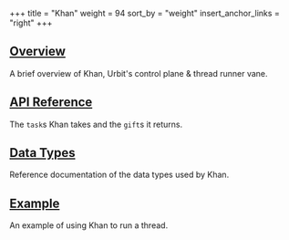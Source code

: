+++
title = "Khan"
weight = 94
sort_by = "weight"
insert_anchor_links = "right"
+++

## [Overview](/system/kernel/khan/khan)

A brief overview of Khan, Urbit's control plane & thread runner vane.

## [API Reference](/system/kernel/arvo/khan/tasks)

The `task`s Khan takes and the `gift`s it returns.

## [Data Types](/system/kernel/arvo/iris/types)

Reference documentation of the data types used by Khan.

## [Example](/system/kernel/iris/examples/example)

An example of using Khan to run a thread.
